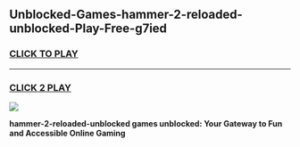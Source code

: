 
## Unblocked-Games-hammer-2-reloaded-unblocked-Play-Free-g7ied
<h3>
<a href="https://premium76.site?title=hammer-2-reloaded-unblocked&ref=20M">CLICK TO PLAY</a></h3>
<hr>

<h3>
<a href="https://premium76.site?title=hammer-2-reloaded-unblocked&ref=20M">CLICK 2 PLAY</a>
  
</h3>

<a href="https://premium76.site?title=hammer-2-reloaded-unblocked&ref=19M"><img src="https://clearcache.store/games.png"></a>


**hammer-2-reloaded-unblocked games unblocked: Your Gateway to Fun and Accessible Online Gaming**
